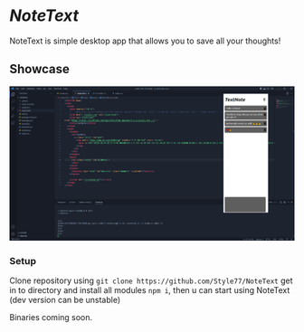 # <i>NoteText</i>
NoteText is simple desktop app that allows you to save all your thoughts!

## Showcase
![image](assets/preview.png)

### Setup
Clone repository using `git clone https://github.com/Style77/NoteText`
get in to directory and install all modules `npm i`, then u can start using NoteText (dev version can be unstable)

Binaries coming soon.
